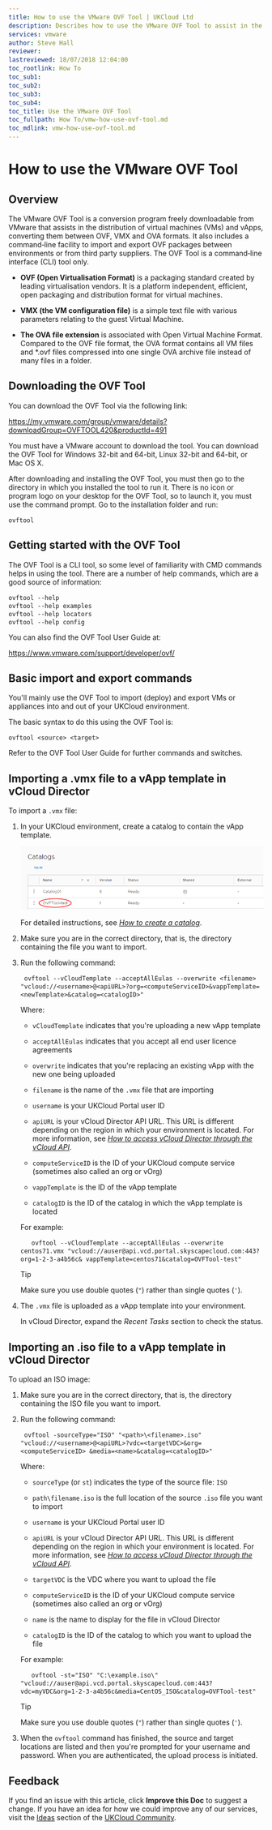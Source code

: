 ```yaml
---
title: How to use the VMware OVF Tool | UKCloud Ltd
description: Describes how to use the VMware OVF Tool to assist in the distribution of virtual machines and vApps
services: vmware
author: Steve Hall
reviewer:
lastreviewed: 18/07/2018 12:04:00
toc_rootlink: How To
toc_sub1: 
toc_sub2:
toc_sub3:
toc_sub4:
toc_title: Use the VMware OVF Tool
toc_fullpath: How To/vmw-how-use-ovf-tool.md
toc_mdlink: vmw-how-use-ovf-tool.md
---
```


# How to use the VMware OVF Tool

## Overview

The VMware OVF Tool is a conversion program freely downloadable from VMware that assists in the distribution of virtual machines (VMs) and vApps, converting them between OVF, VMX and OVA formats. It also includes a command‑line facility to import and export OVF packages between environments or from third party suppliers. The OVF Tool is a command‑line interface (CLI) tool only.

- **OVF (Open Virtualisation Format)** is a packaging standard created by leading virtualisation vendors. It is a platform independent, efficient, open packaging and distribution format for virtual machines.

- **VMX (the VM configuration file)** is a simple text file with various parameters relating to the guest Virtual Machine.

- **The OVA file extension** is associated with Open Virtual Machine Format. Compared to the OVF file format, the OVA format contains all VM files and *.ovf files compressed into one single OVA archive file instead of many files in a folder.

## Downloading the OVF Tool

You can download the OVF Tool via the following link:

<https://my.vmware.com/group/vmware/details?downloadGroup=OVFTOOL420&productId=491>

You must have a VMware account to download the tool. You can download the OVF Tool for Windows 32-bit and 64-bit, Linux 32-bit and 64-bit, or Mac OS X.

After downloading and installing the OVF Tool, you must then go to the directory in which you installed the tool to run it. There is no icon or program logo on your desktop for the OVF Tool, so to launch it, you must use the command prompt. Go to the installation folder and run:

    ovftool

## Getting started with the OVF Tool

The OVF Tool is a CLI tool, so some level of familiarity with CMD commands helps in using the tool. There are a number of help commands, which are a good source of information:

    ovftool --help
    ovftool --help examples
    ovftool --help locators
    ovftool --help config

You can also find the OVF Tool User Guide at:

<https://www.vmware.com/support/developer/ovf/>

## Basic import and export commands

You'll mainly use the OVF Tool to import (deploy) and export VMs or appliances into and out of your UKCloud environment.

The basic syntax to do this using the OVF Tool is:

    ovftool <source> <target>

Refer to the OVF Tool User Guide for further commands and switches.

## Importing a .vmx file to a vApp template in vCloud Director

To import a `.vmx` file:

1. In your UKCloud environment, create a catalog to contain the vApp template.

   ![Catalog for OVF Tool](images/vmw-vcd-ovf-catalog.png)

   For detailed instructions, see [*How to create a catalog*](vmw-how-create-catalog.png).

2. Make sure you are in the correct directory, that is, the directory containing the file you want to import.

3. Run the following command:

        ovftool --vCloudTemplate --acceptAllEulas --overwrite <filename> "vcloud://<username>@<apiURL>?org=<computeServiceID>&vappTemplate=<newTemplate>&catalog=<catalogID>"

    Where:

    - `vCloudTemplate` indicates that you're uploading a new vApp template

    - `acceptAllEulas` indicates that you accept all end user licence agreements

    - `overwrite` indicates that you're replacing an existing vApp with the new one being uploaded

    - `filename` is the name of the `.vmx` file that are importing

    - `username` is your UKCloud Portal user ID

    - `apiURL` is your vCloud Director API URL. This URL is different depending on the region in which your environment is located. For more information, see [*How to access vCloud Director through the vCloud API*](vmw-how-access-vcloud-api.md).

    - `computeServiceID` is the ID of your UKCloud compute service (sometimes also called an org or vOrg)

    - `vappTemplate` is the ID of the vApp template

    - `catalogID` is the ID of the catalog in which the vApp template is located

    For example:

          ovftool --vCloudTemplate --acceptAllEulas --overwrite centos71.vmx "vcloud://auser@api.vcd.portal.skyscapecloud.com:443?org=1-2-3-a4b56c& vappTemplate=centos71&catalog=OVFTool-test"

    > [!TIP]
    > Make sure you use double quotes (`"`) rather than single quotes (`'`).

4. The `.vmx` file is uploaded as a vApp template into your environment.

    In vCloud Director, expand the *Recent Tasks* section to check the status.

## Importing an .iso file to a vApp template in vCloud Director

To upload an ISO image:

1. Make sure you are in the correct directory, that is, the directory containing the ISO file you want to import.

2. Run the following command:

        ovftool -sourceType="ISO" "<path>\<filename>.iso" "vcloud://<username>@<apiURL>?vdc=<targetVDC>&org=<computeServiceID> &media=<name>&catalog=<catalogID>"

    Where:

    - `sourceType` (or `st`) indicates the type of the source file: `ISO`

    - `path\filename.iso` is the full location of the source `.iso` file you want to import

    - `username` is your UKCloud Portal user ID

    - `apiURL` is your vCloud Director API URL. This URL is different depending on the region in which your environment is located. For more information, see [*How to access vCloud Director through the vCloud API*](vmw-how-access-vcloud-api.md).

    - `targetVDC` is the VDC where you want to upload the file

    - `computeServiceID` is the ID of your UKCloud compute service (sometimes also called an org or vOrg)

    - `name` is the name to display for the file in vCloud Director

    - `catalogID` is the ID of the catalog to which you want to upload the file

    For example:

          ovftool -st="ISO" "C:\example.iso\" "vcloud://auser@api.vcd.portal.skyscapecloud.com:443?vdc=myVDC&org=1-2-3-a4b56c&media=CentOS_ISO&catalog=OVFTool-test"

    > [!TIP]
    > Make sure you use double quotes (`"`) rather than single quotes (`'`).

3. When the `ovftool` command has finished, the source and target locations are listed and then you're prompted for your username and password. When you are authenticated, the upload process is initiated.

## Feedback

If you find an issue with this article, click **Improve this Doc** to suggest a change. If you have an idea for how we could improve any of our services, visit the [Ideas](https://community.ukcloud.com/ideas) section of the [UKCloud Community](https://community.ukcloud.com).
